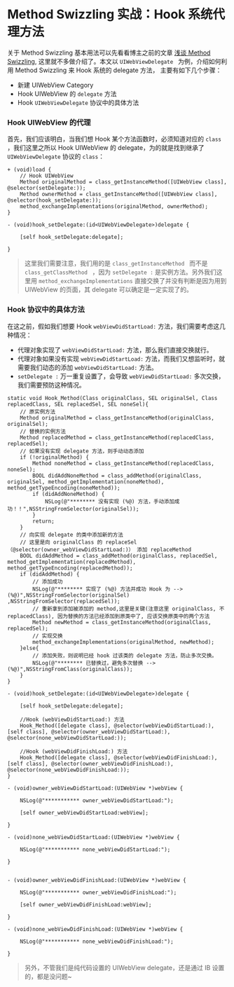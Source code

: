 # Method Swizzling 实战：Hook 系统代理方法

关于 Method Swizzling 基本用法可以先看看博主之前的文章 [浅谈 Method Swizzling](http://blog.ifelseboyxx.com/2017/01/25/Method-Swizzling/), 这里就不多做介绍了。本文以 `UIWebViewDelegate
` 为例，介绍如何利用 Method Swizzling 来 Hook 系统的 delegate 方法， 主要有如下几个步骤：

* 新建 UIWebView Category
* Hook  UIWebView 的 `delegate` 方法
* Hook  `UIWebViewDelegate` 协议中的具体方法

### Hook  UIWebView 的代理
首先，我们应该明白，当我们想 Hook 某个方法函数时，必须知道对应的 `class` ，我们这里之所以 Hook UIWebView 的 delegate，为的就是找到继承了 `UIWebViewDelegate` 协议的 `class`：

```objc
+ (void)load {
    // Hook UIWebView
    Method originalMethod = class_getInstanceMethod([UIWebView class], @selector(setDelegate:));
    Method ownerMethod = class_getInstanceMethod([UIWebView class], @selector(hook_setDelegate:));
    method_exchangeImplementations(originalMethod, ownerMethod);
}

- (void)hook_setDelegate:(id<UIWebViewDelegate>)delegate {
    
    [self hook_setDelegate:delegate];
    
}
```
> 这里我们需要注意，我们用的是 `class_getInstanceMethod
 ` 而不是 `class_getClassMethod ` ，因为 `setDelegate :` 是实例方法。另外我们这里用 `method_exchangeImplementations` 直接交换了并没有判断是因为用到 UIWebView 的页面，其 delegate 可以确定是一定实现了的。

###  Hook 协议中的具体方法

在这之前，假如我们想要 Hook `webViewDidStartLoad:` 方法，我们需要考虑这几种情况：

*  代理对象实现了 `webViewDidStartLoad:` 方法，那么我们直接交换就行。
* 代理对象如果没有实现 `webViewDidStartLoad:` 方法，而我们又想监听时，就需要我们动态的添加 `webViewDidStartLoad:` 方法。
* `setDelegate :` 万一重复设置了，会导致 `webViewDidStartLoad:` 多次交换，我们需要预防这种情况。

```objc
static void Hook_Method(Class originalClass, SEL originalSel, Class replacedClass, SEL replacedSel, SEL noneSel){
    // 原实例方法
    Method originalMethod = class_getInstanceMethod(originalClass, originalSel);
    // 替换的实例方法
    Method replacedMethod = class_getInstanceMethod(replacedClass, replacedSel);
    // 如果没有实现 delegate 方法，则手动动态添加
    if (!originalMethod) {
        Method noneMethod = class_getInstanceMethod(replacedClass, noneSel);
        BOOL didAddNoneMethod = class_addMethod(originalClass, originalSel, method_getImplementation(noneMethod), method_getTypeEncoding(noneMethod));
        if (didAddNoneMethod) {
            NSLog(@"******** 没有实现 (%@) 方法，手动添加成功！！",NSStringFromSelector(originalSel));
        }
        return;
    }
    // 向实现 delegate 的类中添加新的方法
    // 这里是向 originalClass 的 replaceSel（@selector(owner_webViewDidStartLoad:)） 添加 replaceMethod
    BOOL didAddMethod = class_addMethod(originalClass, replacedSel, method_getImplementation(replacedMethod), method_getTypeEncoding(replacedMethod));
    if (didAddMethod) {
        // 添加成功
        NSLog(@"******** 实现了 (%@) 方法并成功 Hook 为 --> (%@)",NSStringFromSelector(originalSel) ,NSStringFromSelector(replacedSel));
        // 重新拿到添加被添加的 method,这里是关键(注意这里 originalClass, 不 replacedClass), 因为替换的方法已经添加到原类中了, 应该交换原类中的两个方法
        Method newMethod = class_getInstanceMethod(originalClass, replacedSel);
        // 实现交换
        method_exchangeImplementations(originalMethod, newMethod);
    }else{
        // 添加失败，则说明已经 hook 过该类的 delegate 方法，防止多次交换。
        NSLog(@"******** 已替换过，避免多次替换 --> (%@)",NSStringFromClass(originalClass));
    }
}
```
```objc
- (void)hook_setDelegate:(id<UIWebViewDelegate>)delegate {
    
    [self hook_setDelegate:delegate];
    
    //Hook (webViewDidStartLoad:) 方法
    Hook_Method([delegate class], @selector(webViewDidStartLoad:), [self class], @selector(owner_webViewDidStartLoad:), @selector(none_webViewDidStartLoad:));
    
    //Hook (webViewDidFinishLoad:) 方法
    Hook_Method([delegate class], @selector(webViewDidFinishLoad:), [self class], @selector(owner_webViewDidFinishLoad:), @selector(none_webViewDidFinishLoad:));
}

- (void)owner_webViewDidStartLoad:(UIWebView *)webView {
    
    NSLog(@"*********** owner_webViewDidStartLoad:");
    
    [self owner_webViewDidStartLoad:webView];
    
}

- (void)none_webViewDidStartLoad:(UIWebView *)webView {
    
    NSLog(@"*********** none_webViewDidStartLoad:");
    
}


- (void)owner_webViewDidFinishLoad:(UIWebView *)webView {
    
    NSLog(@"*********** owner_webViewDidFinishLoad:");
    
    [self owner_webViewDidFinishLoad:webView];
    
}

- (void)none_webViewDidFinishLoad:(UIWebView *)webView {
    
    NSLog(@"*********** none_webViewDidFinishLoad:");
    
}
```

> 另外，不管我们是纯代码设置的 UIWebView delegate，还是通过 IB 设置的，都是没问题~



